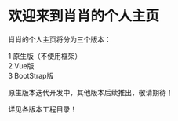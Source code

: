 # 欢迎来到肖肖的个人主页

肖肖的个人主页将分为三个版本：

1 原生版（不使用框架）  
2 Vue版  
3 BootStrap版  

原生版本迭代开发中，其他版本后续推出，敬请期待！

详见各版本工程目录！
